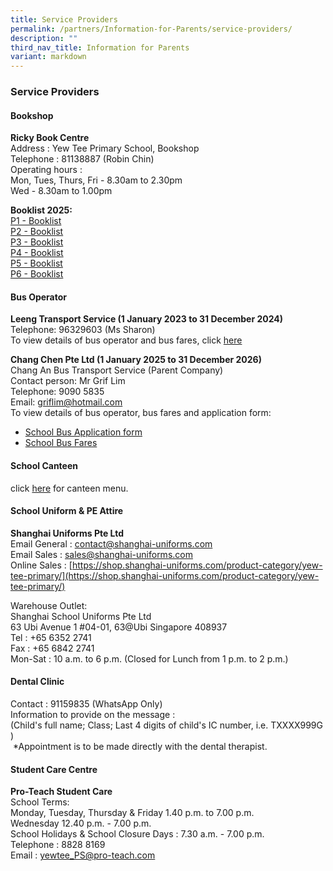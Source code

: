 ```yaml
---
title: Service Providers
permalink: /partners/Information-for-Parents/service-providers/
description: ""
third_nav_title: Information for Parents
variant: markdown
---
```

### Service Providers

#### Bookshop
**Ricky Book Centre** <br>
Address : Yew Tee Primary School, Bookshop <br>
Telephone : 81138887 (Robin Chin) <br>
Operating hours : <br>
Mon, Tues, Thurs, Fri - 8.30am to 2.30pm<br>
Wed - 8.30am to 1.00pm


**Booklist 2025:**
<br>[P1 - Booklist](/files/Book%20List/Yew_Tee_Primary_School____Booklist_AY_2025____FINAL___P1.pdf)
<br>[P2 - Booklist](/files/Book%20List/Yew_Tee_Primary_School____Booklist_AY_2025____FINAL___P2.pdf)
<br>[P3 - Booklist](/files/Book%20List/Yew_Tee_Primary_School____Booklist_AY_2025____FINAL___P3.pdf)
<br>[P4 - Booklist](/files/Book%20List/Yew_Tee_Primary_School____Booklist_AY_2025____FINAL___P4.pdf)
<br>[P5 - Booklist](/files/Book%20List/Yew_Tee_Primary_School____Booklist_AY_2025____FINAL___P5.pdf)
<br>[P6 - Booklist](/files/Book%20List/Yew_Tee_Primary_School____Booklist_AY_2025____FINAL___P6.pdf)


#### Bus Operator
**Leeng Transport Service (1 January 2023 to 31 December 2024)**<br>
Telephone: 96329603 (Ms Sharon) <br>
To view details of bus operator and bus fares, click [here](/files/school_bus_service_for_Leeng.pdf) <br>

**Chang Chen Pte Ltd (1 January 2025 to 31 December 2026)**<br>
Chang An Bus Transport Service (Parent Company)<br>
Contact person: Mr Grif Lim <br>
Telephone: 9090 5835 <br>
Email: griflim@hotmail.com <br>
To view details of bus operator, bus fares and application form: <br>
* [School Bus Application form](/files/Request_for_School_Bus_Services_with_Application_Form.pdf)<br>
* [School Bus Fares](/files/School_Bus_Fares_1_Jan_2025_to_31_Dec_2026.pdf)


#### School Canteen
click [here](/files/Yew_Tee_Pri_School_Canteen_Menu_Year_2024.pdf) for canteen menu.



#### School Uniform &amp; PE Attire
**Shanghai Uniforms Pte Ltd** <br>
Email General : contact@shanghai-uniforms.com <br>
Email Sales : sales@shanghai-uniforms.com <br>
Online Sales :&nbsp;[https://shop.shanghai-uniforms.com/product-category/yew-tee-primary/](https://shop.shanghai-uniforms.com/product-category/yew-tee-primary/)

Warehouse Outlet: <br>
Shanghai School Uniforms Pte Ltd <br>
63 Ubi Avenue 1 #04-01, 63@Ubi Singapore 408937 <br>
Tel : +65 6352 2741 <br>
Fax : +65 6842 2741 <br>
Mon-Sat : 10 a.m. to 6 p.m. (Closed for Lunch from 1 p.m. to 2 p.m.)

#### Dental Clinic
Contact : 91159835 (WhatsApp Only) <br>
Information to provide on the message : &nbsp;  
(Child's full name; Class; Last 4 digits of child's IC number, i.e. TXXXX999G )&nbsp;&nbsp;  
&nbsp;\*Appointment is to be made directly with the dental therapist.
 
#### Student Care Centre
**Pro-Teach Student Care** <br>
School Terms: <br>
Monday, Tuesday, Thursday &amp; Friday 1.40 p.m. to 7.00 p.m. <br>
Wednesday 12.40 p.m. - 7.00 p.m. <br>
School Holidays &amp; School Closure Days : 7.30 a.m. - 7.00 p.m. <br>
Telephone : 8828 8169 <br>
Email : yewtee_PS@pro-teach.com